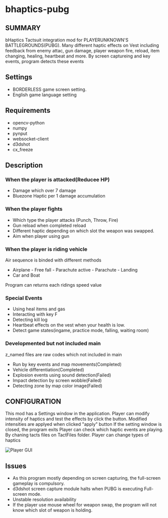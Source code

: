 # bhaptics-pubg

## SUMMARY

bHaptics Tactsuit integration mod for PLAYERUNKNOWN'S BATTLEGROUNDS(PUBG). 
Many different haptic effects on Vest including feedback from enemy attac, gun damage, player weapon fire, reload,
item changing, healing, heartbeat and more. By screen captureing and key events, program detects these events 

## Settings
* BORDERLESS game screen setting.
* English game language setting

## Requirements
* opencv-python
* numpy
* pynput
* websocket-client
* d3dshot
* cx_freeze 

## Description
### When the player is attacked(Reducee HP)
* Damage which over 7 damage
* Bluezone Haptic per 1 damage accumulation

### When the player fights
* Which type the player attacks (Punch, Throw, Fire) 
* Gun reload when completed reload
* Different haptic depending on which slot the weapon was swapped.
* Aim when player using gun

### When the player is riding vehicle

Air sequence is binded with different methods
* Airplane - Free fall - Parachute active - Parachute - Landing
* Car and Boat

Program can returns each ridings speed value

### Special Events
* Using heal items and gas
* Interacting with key F
* Detecting kill log 
* Heartbeat effects on the vest when your health is low.
* Detect game states(ingame, practice mode, falling, waiting room)

### Developmented but not included main

z_named files are raw codes which not included in main
* Run by key events and map movements(Completed)
* Vehicle differentiation(Completed)
* Explosion events using sound detection(Failed)
* Impact detection by screen wobble(Failed)
* Detecting zone by map color image(Failed)

## CONFIGURATION

This mod has a Settings window in the application. 
Player can modify intensity of haptics and test the effects by click the button.
Modified intensities are applyed when clicked "apply" button
If the setting window is closed, the program exits
Player can check which haptic events are playing.
By chaning tacts files on TactFiles folder. Player can change types of haptics

![Player GUI](https://user-images.githubusercontent.com/76416010/108648563-ea848280-74fe-11eb-957b-59ccf682415b.png)


## Issues
* As this program mostly depending on screen capturing, the full-screen gameplay is compulsory.
* d3dshot screen capture module halts when PUBG is executing Full-screen mode.
* Unstable resolution availability
* If the player use mouse wheel for weapon swap, the program will not know which slot of weapon is holding.

